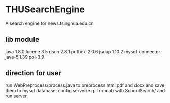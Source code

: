 # THUSearchEngine
A search engine for news.tsinghua.edu.cn

## lib module
java 1.8.0
lucene 3.5
gson 2.8.1
pdfbox-2.0.6
jsoup 1.10.2
mysql-connector-java-5.1.39
poi-3.9

## direction for user
run WebPreprocess/process.java to preprocess html,pdf and docx and save them to mysql database;
config server(e.g. Tomcat) with SchoolSearch/ and run server.
